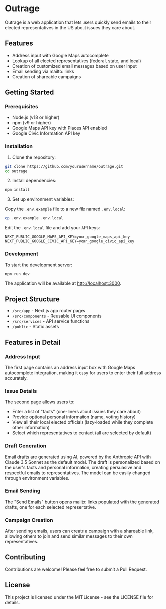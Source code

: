 # Outrage

Outrage is a web application that lets users quickly send emails to their elected representatives in the US about issues they care about.

## Features

- Address input with Google Maps autocomplete
- Lookup of all elected representatives (federal, state, and local)
- Creation of customized email messages based on user input
- Email sending via mailto: links
- Creation of shareable campaigns

## Getting Started

### Prerequisites

- Node.js (v18 or higher)
- npm (v9 or higher)
- Google Maps API key with Places API enabled
- Google Civic Information API key

### Installation

1. Clone the repository:

```bash
git clone https://github.com/yourusername/outrage.git
cd outrage
```

2. Install dependencies:

```bash
npm install
```

3. Set up environment variables:

Copy the `.env.example` file to a new file named `.env.local`:

```bash
cp .env.example .env.local
```

Edit the `.env.local` file and add your API keys:

```
NEXT_PUBLIC_GOOGLE_MAPS_API_KEY=your_google_maps_api_key
NEXT_PUBLIC_GOOGLE_CIVIC_API_KEY=your_google_civic_api_key
```

### Development

To start the development server:

```bash
npm run dev
```

The application will be available at [http://localhost:3000](http://localhost:3000).

## Project Structure

- `/src/app` - Next.js app router pages
- `/src/components` - Reusable UI components
- `/src/services` - API service functions
- `/public` - Static assets

## Features in Detail

### Address Input

The first page contains an address input box with Google Maps autocomplete integration, making it easy for users to enter their full address accurately.

### Issue Details

The second page allows users to:

- Enter a list of "facts" (one-liners about issues they care about)
- Provide optional personal information (name, voting history)
- View all their local elected officials (lazy-loaded while they complete other information)
- Select which representatives to contact (all are selected by default)

### Draft Generation

Email drafts are generated using AI, powered by the Anthropic API with Claude 3.5 Sonnet as the default model. The draft is personalized based on the user's facts and personal information, creating persuasive and respectful emails to representatives. The model can be easily changed through environment variables.

### Email Sending

The "Send Emails" button opens mailto: links populated with the generated drafts, one for each selected representative.

### Campaign Creation

After sending emails, users can create a campaign with a shareable link, allowing others to join and send similar messages to their own representatives.

## Contributing

Contributions are welcome! Please feel free to submit a Pull Request.

## License

This project is licensed under the MIT License - see the LICENSE file for details.